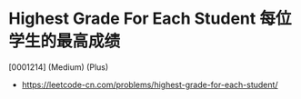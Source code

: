 # Highest Grade For Each Student 每位学生的最高成绩

[0001214] (Medium) (Plus)

- https://leetcode-cn.com/problems/highest-grade-for-each-student/
